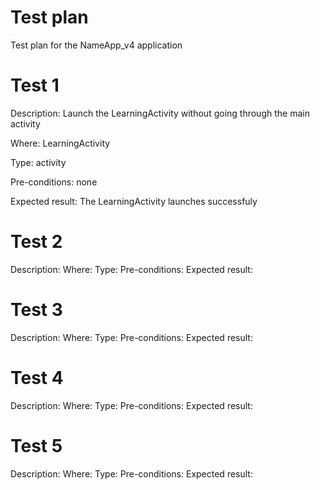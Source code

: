# Test plan
Test plan for the NameApp_v4 application

# Test 1
Description: Launch the LearningActivity without going through the main activity

Where: LearningActivity

Type: activity

Pre-conditions: none

Expected result: The LearningActivity launches successfuly


# Test 2
Description:
Where:
Type:
Pre-conditions:
Expected result:

# Test 3
Description:
Where:
Type:
Pre-conditions:
Expected result:

# Test 4
Description:
Where:
Type:
Pre-conditions:
Expected result:

# Test 5
Description:
Where:
Type:
Pre-conditions:
Expected result:
